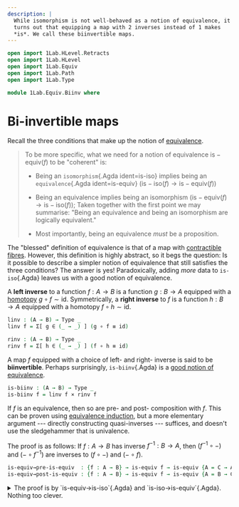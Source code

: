 ```yaml
---
description: |
  While isomorphism is not well-behaved as a notion of equivalence, it
  turns out that equipping a map with 2 inverses instead of 1 makes
  *is*. We call these biinvertible maps.
---
```


```agda
open import 1Lab.HLevel.Retracts
open import 1Lab.HLevel
open import 1Lab.Equiv
open import 1Lab.Path
open import 1Lab.Type

module 1Lab.Equiv.Biinv where
```

<!--
```
private variable
  ℓ : Level
  A B C : Type ℓ
```
-->

# Bi-invertible maps

Recall the three conditions that make up the notion of [equivalence].

> To be more specific, what we need for a notion of equivalence
$\mathrm{is-equiv}(f)$ to be "coherent" is:
>
> - Being an `isomorphism`{.Agda ident=is-iso} implies being an
`equivalence`{.Agda ident=is-equiv} ($\mathrm{is-iso}(f) \to
\mathrm{is-equiv}(f)$)
>
> - Being an equivalence implies being an isomorphism
($\mathrm{is-equiv}(f) \to \mathrm{is-iso}(f)$); Taken together with the
first point we may summarise: "Being an equivalence and being an
isomorphism are logically equivalent."
>
> - Most importantly, being an equivalence _must_ be a proposition.

[equivalence]: 1Lab.Equiv.html#equivalences

The "blessed" definition of equivalence is that of a map with
[contractible fibres]. However, this definition is highly abstract, so
it begs the question: Is it possible to describe a simpler notion of
equivalence that still satisfies the three conditions? The answer is
yes! Paradoxically, adding _more_ data to `is-iso`{.Agda} leaves us with
a good notion of equivalence.

[contractible fibres]: agda://1Lab.Equiv#is-equiv

A **left inverse** to a function $f : A \to B$ is a function $g : B \to
A$ equipped with a [homotopy] $g \circ f \sim \mathrm{id}$. Symmetrically,
a **right inverse** to $f$ is a function $h : B \to A$ equipped with a
homotopy $f \circ h \sim \mathrm{id}$.

[homotopy]: agda://1Lab.Path#funext

```agda
linv : (A → B) → Type _
linv f = Σ[ g ∈ (_ → _) ] (g ∘ f ≡ id)

rinv : (A → B) → Type _
rinv f = Σ[ h ∈ (_ → _) ] (f ∘ h ≡ id)
```

A map $f$ equipped with a choice of left- and right- inverse is said to
be **biinvertible**. Perhaps surprisingly, `is-biinv`{.Agda} is a [good
notion of equivalence].

[good notion of equivalence]: 1Lab.Equiv.html#equivalences

```agda
is-biinv : (A → B) → Type _
is-biinv f = linv f × rinv f
```

If $f$ is an equivalence, then so are pre- and post- composition with
$f$. This can be proven using [equivalence induction], but a more
elementary argument --- directly constructing quasi-inverses ---
suffices, and doesn't use the sledgehammer that is univalence.

[equivalence induction]: agda://1Lab.Univalence#EquivJ

The proof is as follows: If $f : A \to B$ has inverse $f^{-1} : B → A$,
then $(f^{-1} \circ -)$ and $(- \circ f^{-1})$ are inverses to $(f \circ
-)$ and $(- \circ f)$.

```agda
is-equiv→pre-is-equiv  : {f : A → B} → is-equiv f → is-equiv {A = C → A} (f ∘_)
is-equiv→post-is-equiv : {f : A → B} → is-equiv f → is-equiv {A = B → C} (_∘ f)
```

<details>
<summary> The proof is by `is-equiv→is-iso`{.Agda} and
`is-iso→is-equiv`{.Agda}. Nothing too clever. </summary>
```
is-equiv→pre-is-equiv {f = f} f-eqv = is-iso→is-equiv isiso where
  f-iso : is-iso f
  f-iso = is-equiv→is-iso f-eqv

  f⁻¹ : _
  f⁻¹ = f-iso .is-iso.inv

  isiso : is-iso (_∘_ f)
  isiso .is-iso.inv f x = f⁻¹ (f x)
  isiso .is-iso.rinv f = funext λ x → f-iso .is-iso.rinv _
  isiso .is-iso.linv f = funext λ x → f-iso .is-iso.linv _

is-equiv→post-is-equiv {f = f} f-eqv = is-iso→is-equiv isiso where
  f-iso : is-iso f
  f-iso = is-equiv→is-iso f-eqv

  f⁻¹ : _
  f⁻¹ = f-iso .is-iso.inv

  isiso : is-iso _
  isiso .is-iso.inv f x = f (f⁻¹ x)
  isiso .is-iso.rinv f = funext λ x → ap f (f-iso .is-iso.linv _)
  isiso .is-iso.linv f = funext λ x → ap f (f-iso .is-iso.rinv _)
```
</details>

With this lemma, it can be shown that if $f$ is an isomorphism, then
`linv(f)`{.Agda ident=linv} and `rinv(f)`{.Agda ident=rinv} are both
contractible.

```agda
is-iso→is-contr-linv : {f : A → B} → is-iso f → is-contr (linv f)
is-iso→is-contr-linv isiso =
  is-equiv→post-is-equiv (is-iso→is-equiv isiso) .is-eqv id

is-iso→is-contr-rinv : {f : A → B} → is-iso f → is-contr (rinv f)
is-iso→is-contr-rinv isiso =
  is-equiv→pre-is-equiv (is-iso→is-equiv isiso) .is-eqv id
```

This is because `linv(f)`{.Agda} is the fibre of $(- \circ f)$ over
`id`{.Agda}, and the fibres of an equivalence are contractible. Dually,
`rinv(f)`{.Agda} is the fibre of $(f \circ -)$ over `id`{.Agda}.

```agda
_ : {f : A → B} → linv f ≡ fibre (_∘ f) id
_ = refl

_ : {f : A → B} → rinv f ≡ fibre (f ∘_) id
_ = refl
```

We show that if a map is biinvertible, then it is invertible. This is
because if a function has two inverses, they coincide:

```agda
is-biinv→is-iso : {f : A → B} → is-biinv f → is-iso f
is-biinv→is-iso {f = f} ((g , g∘f≡id) , h , h∘f≡id) = iso h (happly h∘f≡id) beta
  where
    beta : (x : _) → h (f x) ≡ x
    beta x =
      h (f x)         ≡⟨ happly (sym g∘f≡id) _ ⟩
      g (f (h (f x))) ≡⟨ ap g (happly h∘f≡id _) ⟩
      g (f x)         ≡⟨ happly g∘f≡id _ ⟩
      x               ∎
```

Finally, we can show that being biinvertible is [a proposition]. Since
propositions are those types which are [contractible if inhabited]
suffices to show that `is-biinv`{.Agda} is contractible when it is
inhabited:

[a proposition]: agda://1Lab.HLevel#is-prop
[contractible if inhabited]: agda://1Lab.HLevel#contractible-if-inhabited

```agda
is-biinv-is-prop : {f : A → B} → is-prop (is-biinv f)
is-biinv-is-prop {f = f} = contractible-if-inhabited contract where
  contract : is-biinv f → is-contr (is-biinv f)
  contract ibiinv =
    ×-is-hlevel 0 (is-iso→is-contr-linv iiso)
                  (is-iso→is-contr-rinv iiso)
    where
      iiso = is-biinv→is-iso ibiinv
```

Since `is-biinv`{.Agda} is a product of contractibles whenever it is
inhabited, then it is contractible. Finally, we have that
$\mathrm{is-iso}(f) \to \mathrm{is-biinv}(f)$: pick the given inverse as
both a left- and right- inverse.

```agda
is-iso→is-biinv : {f : A → B} → is-iso f → is-biinv f
is-iso→is-biinv iiso .fst = iiso .is-iso.inv , funext (iiso .is-iso.linv)
is-iso→is-biinv iiso .snd = iiso .is-iso.inv , funext (iiso .is-iso.rinv)
```
